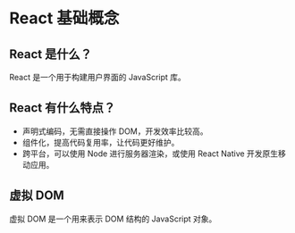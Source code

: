 # React 基础概念

## React 是什么？

React 是一个用于构建用户界面的 JavaScript 库。

## React 有什么特点？

- 声明式编码，无需直接操作 DOM，开发效率比较高。
- 组件化，提高代码复用率，让代码更好维护。
- 跨平台，可以使用 Node 进行服务器渲染，或使用 React Native 开发原生移动应用。

## 虚拟 DOM

虚拟 DOM 是一个用来表示 DOM 结构的 JavaScript 对象。
